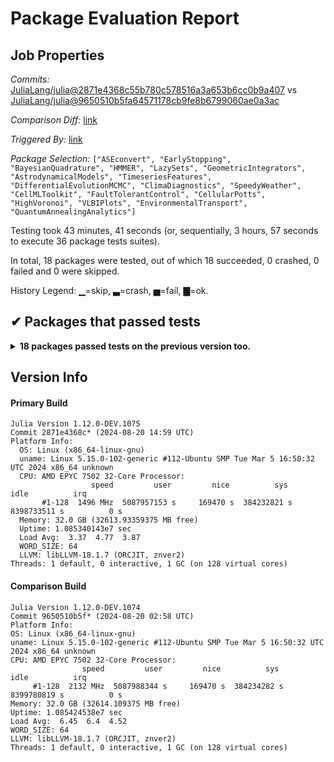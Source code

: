 # Package Evaluation Report

## Job Properties

*Commits:* [JuliaLang/julia@2871e4368c55b780c578516a3a653b6cc0b9a407](https://github.com/JuliaLang/julia/commit/2871e4368c55b780c578516a3a653b6cc0b9a407) vs [JuliaLang/julia@9650510b5fa64571178cb9fe8b6799060ae0a3ac](https://github.com/JuliaLang/julia/commit/9650510b5fa64571178cb9fe8b6799060ae0a3ac)

*Comparison Diff:* [link](https://github.com/JuliaLang/julia/compare/9650510b5fa64571178cb9fe8b6799060ae0a3ac...2871e4368c55b780c578516a3a653b6cc0b9a407)

*Triggered By:* [link](https://github.com/JuliaLang/julia/pull/55533#issuecomment-2299189852)

*Package Selection:* `["ASEconvert", "EarlyStopping", "BayesianQuadrature", "HMMER", "LazySets", "GeometricIntegrators", "AstrodynamicalModels", "TimeseriesFeatures", "DifferentialEvolutionMCMC", "ClimaDiagnostics", "SpeedyWeather", "CellMLToolkit", "FaultTolerantControl", "CellularPotts", "HighVoronoi", "VLBIPlots", "EnvironmentalTransport", "QuantumAnnealingAnalytics"]`

Testing took 43 minutes, 41 seconds (or, sequentially, 3 hours, 57 seconds to execute 36 package tests suites).

In total, 18 packages were tested, out of which 18 succeeded, 0 crashed, 0 failed and 0 were skipped.


History Legend: ▁=skip, ▃=crash, ▅=fail, ▇=ok.

## ✔ Packages that passed tests

<details><summary><strong>18 packages passed tests on the previous version too.</strong></summary>
<p>

| Package | History (7-22 to 8-20) |
| ------- | ------- |
| [EarlyStopping v0.3.0](https://s3.amazonaws.com/julialang-reports/nanosoldier/pkgeval/by_hash/2871e43_vs_9650510/EarlyStopping.primary.log) | <span class="history">▅▇▅▅▇▅▅▇▇▅▇▅▅</span> |
| [LazySets v2.14.2](https://s3.amazonaws.com/julialang-reports/nanosoldier/pkgeval/by_hash/2871e43_vs_9650510/LazySets.primary.log) | <span class="history">▇▇▇▇▇▇▇▇▇▇▇▇▇</span> |
| [GeometricIntegrators v0.14.1](https://s3.amazonaws.com/julialang-reports/nanosoldier/pkgeval/by_hash/2871e43_vs_9650510/GeometricIntegrators.primary.log) | <span class="history">▇▇▇▇▇▇▇▇▇▇▇▇▇</span> |
| [AstrodynamicalModels v3.7.2](https://s3.amazonaws.com/julialang-reports/nanosoldier/pkgeval/by_hash/2871e43_vs_9650510/AstrodynamicalModels.primary.log) | <span class="history">▇▅▇▇▇▇▇▇▅▅▅▅▅</span> |
| [ASEconvert v0.1.7](https://s3.amazonaws.com/julialang-reports/nanosoldier/pkgeval/by_hash/2871e43_vs_9650510/ASEconvert.primary.log) | <span class="history">▇▇▇▇▇▇▇▇▇▇▇▇▇</span> |
| [BayesianQuadrature v0.2.2](https://s3.amazonaws.com/julialang-reports/nanosoldier/pkgeval/by_hash/2871e43_vs_9650510/BayesianQuadrature.primary.log) | <span class="history">▇▇▇▇▇▇▇▅▇▇▇▇▇</span> |
| [HMMER v1.5.0](https://s3.amazonaws.com/julialang-reports/nanosoldier/pkgeval/by_hash/2871e43_vs_9650510/HMMER.primary.log) | <span class="history">▇▇▇▇▇▇▇▇▇▇▇▇▅</span> |
| [DifferentialEvolutionMCMC v0.7.8](https://s3.amazonaws.com/julialang-reports/nanosoldier/pkgeval/by_hash/2871e43_vs_9650510/DifferentialEvolutionMCMC.primary.log) | <span class="history">▇▇▇▇▇▇▇▇▇▇▇▇▇</span> |
| [TimeseriesFeatures v0.4.3](https://s3.amazonaws.com/julialang-reports/nanosoldier/pkgeval/by_hash/2871e43_vs_9650510/TimeseriesFeatures.primary.log) | <span class="history">▇▇▇▇▇▇▇▇▅▇▅▇▅</span> |
| [HighVoronoi v1.2.2](https://s3.amazonaws.com/julialang-reports/nanosoldier/pkgeval/by_hash/2871e43_vs_9650510/HighVoronoi.primary.log) | <span class="history">▇▇▇▇▇▇▇▇▇▅▇▅▅</span> |
| [VLBIPlots v0.1.21](https://s3.amazonaws.com/julialang-reports/nanosoldier/pkgeval/by_hash/2871e43_vs_9650510/VLBIPlots.primary.log) | <span class="history">▅▅▅▇▇▇▇▇▇▇▇▇▇</span> |
| [FaultTolerantControl v0.3.3](https://s3.amazonaws.com/julialang-reports/nanosoldier/pkgeval/by_hash/2871e43_vs_9650510/FaultTolerantControl.primary.log) | <span class="history">▇▇▅▇▅▇▇▇▇▇▇▇▇</span> |
| [ClimaDiagnostics v0.2.4](https://s3.amazonaws.com/julialang-reports/nanosoldier/pkgeval/by_hash/2871e43_vs_9650510/ClimaDiagnostics.primary.log) | <span class="history">▅▅▅▅▅▅▅▅▅▅▅▅▇</span> |
| [SpeedyWeather v0.10.0](https://s3.amazonaws.com/julialang-reports/nanosoldier/pkgeval/by_hash/2871e43_vs_9650510/SpeedyWeather.primary.log) | <span class="history">▇▇▇▇▇▇▇▇▇▇▇▇▅</span> |
| [CellMLToolkit v2.12.0](https://s3.amazonaws.com/julialang-reports/nanosoldier/pkgeval/by_hash/2871e43_vs_9650510/CellMLToolkit.primary.log) | <span class="history">▇▇▇▇▇▇▇▇▇▇▇▇▇</span> |
| [QuantumAnnealingAnalytics v0.2.1](https://s3.amazonaws.com/julialang-reports/nanosoldier/pkgeval/by_hash/2871e43_vs_9650510/QuantumAnnealingAnalytics.primary.log) | <span class="history">▇▇▇▇▇▇▇▇▇▇▇▇▇</span> |
| [CellularPotts v0.3.4](https://s3.amazonaws.com/julialang-reports/nanosoldier/pkgeval/by_hash/2871e43_vs_9650510/CellularPotts.primary.log) | <span class="history">▇▇▇▇▅▇▇▇▅▇▇▇▇</span> |
| [EnvironmentalTransport v0.1.3](https://s3.amazonaws.com/julialang-reports/nanosoldier/pkgeval/by_hash/2871e43_vs_9650510/EnvironmentalTransport.primary.log) | <span class="history">▇▇▇▅▅▅▅▅</span> |

</p>
</details>


## Version Info

#### Primary Build

```
Julia Version 1.12.0-DEV.1075
Commit 2871e4368c* (2024-08-20 14:59 UTC)
Platform Info:
  OS: Linux (x86_64-linux-gnu)
  uname: Linux 5.15.0-102-generic #112-Ubuntu SMP Tue Mar 5 16:50:32 UTC 2024 x86_64 unknown
  CPU: AMD EPYC 7502 32-Core Processor: 
                  speed         user         nice          sys         idle          irq
       #1-128  1496 MHz  5087957153 s     169470 s  384232821 s  8398733511 s          0 s
  Memory: 32.0 GB (32613.93359375 MB free)
  Uptime: 1.085340143e7 sec
  Load Avg:  3.37  4.77  3.87
  WORD_SIZE: 64
  LLVM: libLLVM-18.1.7 (ORCJIT, znver2)
Threads: 1 default, 0 interactive, 1 GC (on 128 virtual cores)

```

  #### Comparison Build

  ```
Julia Version 1.12.0-DEV.1074
Commit 9650510b5f* (2024-08-20 02:58 UTC)
Platform Info:
  OS: Linux (x86_64-linux-gnu)
  uname: Linux 5.15.0-102-generic #112-Ubuntu SMP Tue Mar 5 16:50:32 UTC 2024 x86_64 unknown
  CPU: AMD EPYC 7502 32-Core Processor: 
                  speed         user         nice          sys         idle          irq
       #1-128  2132 MHz  5087988344 s     169470 s  384234282 s  8399780819 s          0 s
  Memory: 32.0 GB (32614.109375 MB free)
  Uptime: 1.085424538e7 sec
  Load Avg:  6.45  6.4  4.52
  WORD_SIZE: 64
  LLVM: libLLVM-18.1.7 (ORCJIT, znver2)
Threads: 1 default, 0 interactive, 1 GC (on 128 virtual cores)

  ```
  <!-- Generated on 2024-08-21T21:36:57.150 -->
